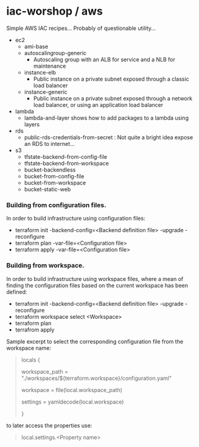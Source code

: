 # iac-worshop / aws

Simple AWS IAC recipes... Probably of questionable utility...

* ec2
    - ami-base
    - autoscalingroup-generic
        + Autoscaling group with an ALB for service and a NLB for maintenance
    - instance-elb
        + Public instance on a private subnet exposed through a classic load balancer
    - instance-generic
        + Public instance on a private subnet exposed through a network load balancer, or using an application load balancer
* lambda
    - lambda-and-layer shows how to add packages to a lambda using layers
* rds
    - public-rds-credentials-from-secret : Not quite a bright idea expose an RDS to internet...
* s3
    - tfstate-backend-from-config-file
    - tfstate-backend-from-workspace
    - bucket-backendless
    - bucket-from-config-file
    - bucket-from-workspace
    - bucket-static-web

### Building from configuration files.
  
In order to build infrastructure using configuration files:

+ terraform init -backend-config=&lt;Backend definition file&gt; -upgrade -reconfigure
+ terraform plan -var-file=&lt;Configuration file&gt;
+ terraform apply -var-file=&lt;Configuration file&gt;

### Building from workspace.

In order to build infrastructure using workspace files, where a mean of finding the configuration files based on the current workspace has been defined:

+ terraform init -backend-config=&lt;Backend definition file&gt; -upgrade -reconfigure
+ terraform workspace select &lt;Workspace&gt;
+ terraform plan
+ terrafrom apply

Sample excerpt to select the corresponding configuration file from the workspace name:

> locals {
>
>  workspace_path        = "./workspaces/${terraform.workspace}/configuration.yaml"
>
>  workspace             = file(local.workspace_path)
>
>  settings              = yamldecode(local.workspace)
>
>}

to later access the properties use:

> local.settings.&lt;Property name&gt;



